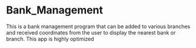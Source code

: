 # Bank_Management
This is a bank management program that can be added to various branches and received coordinates from the user to display the nearest bank or branch.
This app is highly optimized
